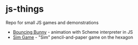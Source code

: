 # js-things
Repo for small JS games and demonstrations

- [Bouncing Bunny](https://codeabbey.github.io/js-things/bunny/) - animation with Scheme interpreter in JS
- [Sim Game](https://codeabbey.github.io/js-things/sim-game/) - "Sim" pencil-and-paper game on the hexagon